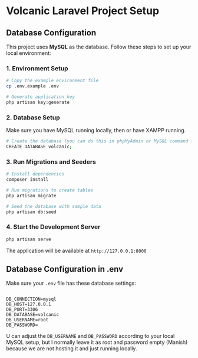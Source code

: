 # Volcanic Laravel Project Setup

## Database Configuration

This project uses **MySQL** as the database. Follow these steps to set up your local environment:

### 1. Environment Setup

```bash
# Copy the example environment file
cp .env.example .env

# Generate application key
php artisan key:generate
```

### 2. Database Setup

Make sure you have MySQL running locally, then or have XAMPP running.

```bash
# Create the database (you can do this in phpMyAdmin or MySQL command line)
CREATE DATABASE volcanic;
```

### 3. Run Migrations and Seeders

```bash
# Install dependencies
composer install

# Run migrations to create tables
php artisan migrate

# Seed the database with sample data
php artisan db:seed
```

### 4. Start the Development Server

```bash
php artisan serve
```

The application will be available at `http://127.0.0.1:8000`

## Database Configuration in .env

Make sure your `.env` file has these database settings:
```

DB_CONNECTION=mysql
DB_HOST=127.0.0.1
DB_PORT=3306
DB_DATABASE=volcanic
DB_USERNAME=root
DB_PASSWORD=
```

U can adjust the `DB_USERNAME` and `DB_PASSWORD` according to your local MySQL setup, but I normally leave it as root and password empty (Manish) because we are not hosting it and just running locally.
